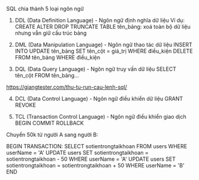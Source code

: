 SQL chia thành 5 loại ngôn ngữ

1. DDL (Data Definition Language) - Ngôn ngữ định nghĩa dữ liệu
Ví dụ:
CREATE
ALTER
DROP
TRUNCATE TABLE tên_bảng: xoá toàn bộ dữ liệu nhưng vẫn giữ cấu trúc bảng

2. DML (Data Manipulation Language) - Ngôn ngữ thao tác dữ liệu
INSERT INTO
UPDATE tên_bảng SET tên_cột = giá_trị WHERE điều_kiện
DELETE FROM tên_bảng WHERE điều_kiện

3. DQL (Data Query Language) - Ngôn ngữ truy vấn dữ liệu
SELECT tên_cột FROM tên_bảng...

https://giangtester.com/thu-tu-run-cau-lenh-sql/


4. DCL (Data Control Language) - Ngôn ngữ điều khiển dữ liệu
GRANT
REVOKE

5. TCL (Transaction Control Language) - Ngôn ngữ điều khiển giao dịch
BEGIN
COMMIT
ROLLBACK

Chuyển 50k từ người A sang người B:

BEGIN TRANSACTION:
SELECT sotientrongtaikhoan FROM users WHERE userName = 'A'
UPDATE users SET sotientrongtaikhoan = sotientrongtaikhoan - 50 WHERE userName = 'A'
UPDATE users SET sotientrongtaikhoan = sotientrongtaikhoan + 50 WHERE userName = 'B'
END